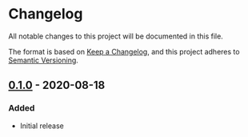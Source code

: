 # Changelog

All notable changes to this project will be documented in this file.

The format is based on [Keep a Changelog](https://keepachangelog.com/en/1.0.0/),
and this project adheres to [Semantic Versioning](https://semver.org/spec/v2.0.0.html).

## [0.1.0] - 2020-08-18

### Added

- Initial release

[0.1.0]: https://github.com/invidian/terraform-provider-stdlib/releases/tag/v0.1.0
